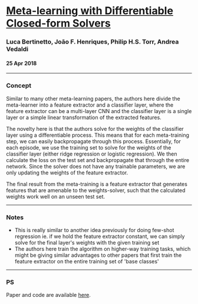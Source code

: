 # [Meta-learning with Differentiable Closed-form Solvers](https://arxiv.org/abs/1805.08136)

### Luca Bertinetto, João F. Henriques, Philip H.S. Torr, Andrea Vedaldi

#### 25 Apr 2018

---

### Concept

Similar to many other meta-learning papers, the authors here divide the meta-learner into a feature extractor and a classifier layer, where the feature extractor can be a multi-layer CNN and the classifier layer is a single layer or a simple linear transformation of the extracted features.

The novelty here is that the authors solve for the weights of the classifier layer using a differentiable process. This means that for each meta-training step, we can easily backpropagate through this process. Essentially, for each episode, we use the training set to solve for the weights of the classifier layer (either ridge regression or logistic regression). We then calculate the loss on the test set and backpropagate that through the entire network. Since the solver does not have any trainable parameters, we are only updating the weights of the feature extractor.

The final result from the meta-training is a feature extractor that generates features that are amenable to the weights-solver, such that the calculated weights work well on an unseen test set.  

---

### Notes

- This is really similar to another idea previously for doing few-shot regression ie. if we hold the feature extractor constant, we can simply solve for the final layer's weights with the given training set
- The authors here train the algorithm on higher-way training tasks, which might be giving similar advantages to other papers that first train the feature extractor on the entire training set of 'base classes'

---

### PS

Paper and code are available [here](http://www.robots.ox.ac.uk/~luca/r2d2.html).
